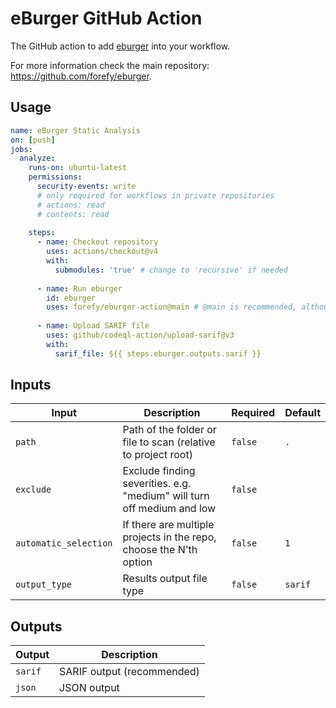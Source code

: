 # eBurger GitHub Action
The GitHub action to add [eburger](https://github.com/forefy/eburger) into your workflow.

For more information check the main repository: https://github.com/forefy/eburger.

## Usage
```yaml
name: eBurger Static Analysis
on: [push]
jobs:
  analyze:
    runs-on: ubuntu-latest
    permissions:
      security-events: write
      # only required for workflows in private repositories
      # actions: read
      # contents: read
      
    steps:
      - name: Checkout repository
        uses: actions/checkout@v4
        with:
          submodules: 'true' # change to 'recursive' if needed
      
      - name: Run eburger
        id: eburger
        uses: forefy/eburger-action@main # @main is recommended, although for improved stability change to the latest marketplace release (e.g. v1.0.1)
  
      - name: Upload SARIF file
        uses: github/codeql-action/upload-sarif@v3
        with:
          sarif_file: ${{ steps.eburger.outputs.sarif }}
```

## Inputs

| Input                 | Description                                                             | Required | Default | 
|-----------------------|-------------------------------------------------------------------------|----------|---------|
| `path`                | Path of the folder or file to scan (relative to project root)           | `false`  | `.`     |
| `exclude`             | Exclude finding severities. e.g. "medium" will turn off medium and low  | `false`  |         |
| `automatic_selection` | If there are multiple projects in the repo, choose the N'th option      | `false`  | `1`     |
| `output_type`         | Results output file type                                                | `false`  | `sarif` |

## Outputs

| Output           | Description                                                               |
|------------------|---------------------------------------------------------------------------|
| `sarif`          | SARIF output (recommended)                                                |
| `json`           | JSON output                                                               |